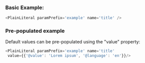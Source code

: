 ### Basic Example:

```js
<PlainLiteral paramPrefix='example' name='title' />
```

### Pre-populated example

Default values can be pre-populated using the "value" property: 

```js
<PlainLiteral paramPrefix='example' name='title'
 value={{'@value': 'Lorem ipsum', '@language': 'en'}}/>
```
